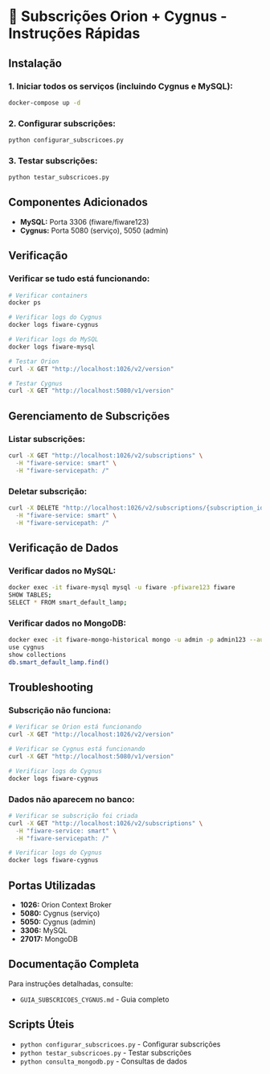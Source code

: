 # 📡 Subscrições Orion + Cygnus - Instruções Rápidas

## **Instalação**

### **1. Iniciar todos os serviços (incluindo Cygnus e MySQL):**
```bash
docker-compose up -d
```

### **2. Configurar subscrições:**
```bash
python configurar_subscricoes.py
```

### **3. Testar subscrições:**
```bash
python testar_subscricoes.py
```

## **Componentes Adicionados**

- **MySQL:** Porta 3306 (fiware/fiware123)
- **Cygnus:** Porta 5080 (serviço), 5050 (admin)

## **Verificação**

### **Verificar se tudo está funcionando:**
```bash
# Verificar containers
docker ps

# Verificar logs do Cygnus
docker logs fiware-cygnus

# Verificar logs do MySQL
docker logs fiware-mysql

# Testar Orion
curl -X GET "http://localhost:1026/v2/version"

# Testar Cygnus
curl -X GET "http://localhost:5080/v1/version"
```

## **Gerenciamento de Subscrições**

### **Listar subscrições:**
```bash
curl -X GET "http://localhost:1026/v2/subscriptions" \
  -H "fiware-service: smart" \
  -H "fiware-servicepath: /"
```

### **Deletar subscrição:**
```bash
curl -X DELETE "http://localhost:1026/v2/subscriptions/{subscription_id}" \
  -H "fiware-service: smart" \
  -H "fiware-servicepath: /"
```

## **Verificação de Dados**

### **Verificar dados no MySQL:**
```bash
docker exec -it fiware-mysql mysql -u fiware -pfiware123 fiware
SHOW TABLES;
SELECT * FROM smart_default_lamp;
```

### **Verificar dados no MongoDB:**
```bash
docker exec -it fiware-mongo-historical mongo -u admin -p admin123 --authenticationDatabase admin
use cygnus
show collections
db.smart_default_lamp.find()
```

## **Troubleshooting**

### **Subscrição não funciona:**
```bash
# Verificar se Orion está funcionando
curl -X GET "http://localhost:1026/v2/version"

# Verificar se Cygnus está funcionando
curl -X GET "http://localhost:5080/v1/version"

# Verificar logs do Cygnus
docker logs fiware-cygnus
```

### **Dados não aparecem no banco:**
```bash
# Verificar se subscrição foi criada
curl -X GET "http://localhost:1026/v2/subscriptions" \
  -H "fiware-service: smart" \
  -H "fiware-servicepath: /"

# Verificar logs do Cygnus
docker logs fiware-cygnus
```

## **Portas Utilizadas**

- **1026:** Orion Context Broker
- **5080:** Cygnus (serviço)
- **5050:** Cygnus (admin)
- **3306:** MySQL
- **27017:** MongoDB

## **Documentação Completa**

Para instruções detalhadas, consulte:
- `GUIA_SUBSCRICOES_CYGNUS.md` - Guia completo

## **Scripts Úteis**

- `python configurar_subscricoes.py` - Configurar subscrições
- `python testar_subscricoes.py` - Testar subscrições
- `python consulta_mongodb.py` - Consultas de dados 